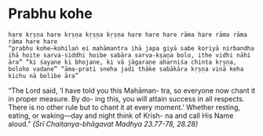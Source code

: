 # Prabhu kohe

    hare kṛṣṇa hare kṛṣṇa kṛṣṇa kṛṣṇa hare hare hare rāma hare rāma rāma rāma hare hare
    “prabhu kohe—kohilaṅ ei mahāmantra ihā japa giyā sabe koriyā nirbandha ihā hoite sarva-siddhi hoibe sabāra sarva-kṣaṇa bolo, ithe vidhi nāhi āra” “ki śayane ki bhojane, ki vā jāgaraṇe aharniśa chinta kṛṣṇa, boloho vadane” “āma-prati sneha jadi thāke sabākāra kṛṣṇa vinā keha kichu nā bolibe āra”

“The Lord said, ‘I have told you this Mahāman- tra, so everyone now chant it in proper measure. By do- ing this, you will attain success in all respects. There is no other rule but to chant it at every moment.’ Whether resting, eating, or waking—day and night think of Krish- na and call His Name aloud.” *(Śrī Chaitanya-bhāgavat Madhya 23.77-78, 28.28)*

